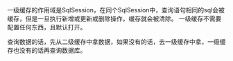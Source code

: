 一级缓存的作用域是SqlSession，在同个SqlSession中，查询语句相同的sql会被缓存，但是一旦执行新增或更新或删除操作，缓存就会被清除。
一级缓存不需要配置任何东西，且默认打开。

查询数据的话，先从二级缓存中拿数据，如果没有的话，去一级缓存中拿，一级缓存也没有的话再查询数据库。
